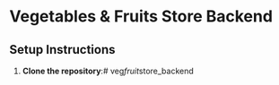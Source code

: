 # Vegetables & Fruits Store Backend
## Setup Instructions
1. **Clone the repository**:#   v e g _ f r u i t _ s t o r e _ b a c k e n d  
 